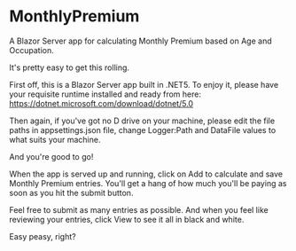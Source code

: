 # MonthlyPremium
A Blazor Server app for calculating Monthly Premium based on Age and Occupation.

It's pretty easy to get this rolling.

First off, this is a Blazor Server app built in .NET5. To enjoy it, please have your requisite runtime installed and ready from here: https://dotnet.microsoft.com/download/dotnet/5.0

Then again, if you've got no D drive on your machine, please edit the file paths in appsettings.json file, change Logger:Path and DataFile values to what suits your machine.

And you're good to go!

When the app is served up and running, click on Add to calculate and save Monthly Premium entries. You'll get a hang of how much you'll be paying as soon as you hit the submit button.

Feel free to submit as many entries as possible. And when you feel like reviewing your entries, click View to see it all in black and white.

Easy peasy, right?